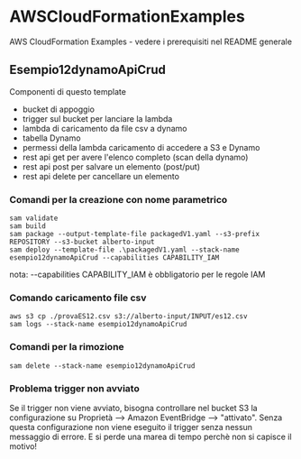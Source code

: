 # AWSCloudFormationExamples
AWS CloudFormation Examples - vedere i prerequisiti nel README generale

## Esempio12dynamoApiCrud
Componenti di questo template
- bucket di appoggio
- trigger sul bucket per lanciare la lambda
- lambda di caricamento da file csv a dynamo
- tabella Dynamo
- permessi della lambda caricamento di accedere a S3 e Dynamo
- rest api get per avere l'elenco completo (scan della dynamo)
- rest api post per salvare un elemento (post/put)
- rest api delete per cancellare un elemento

### Comandi per la creazione con nome parametrico
```
sam validate
sam build
sam package --output-template-file packagedV1.yaml --s3-prefix REPOSITORY --s3-bucket alberto-input
sam deploy --template-file .\packagedV1.yaml --stack-name esempio12dynamoApiCrud --capabilities CAPABILITY_IAM

```
nota: --capabilities CAPABILITY_IAM è obbligatorio per le regole IAM

### Comando caricamento file csv
```
aws s3 cp ./provaES12.csv s3://alberto-input/INPUT/es12.csv
sam logs --stack-name esempio12dynamoApiCrud
```
### Comandi per la rimozione
```
sam delete --stack-name esempio12dynamoApiCrud
```

### Problema trigger non avviato
Se il trigger non viene avviato, bisogna controllare nel bucket S3 la configurazione su Proprietà --> Amazon EventBridge --> "attivato". Senza questa configurazione non viene eseguito il trigger senza nessun messaggio di errore. E si perde una marea di tempo perchè non si capisce il motivo!
